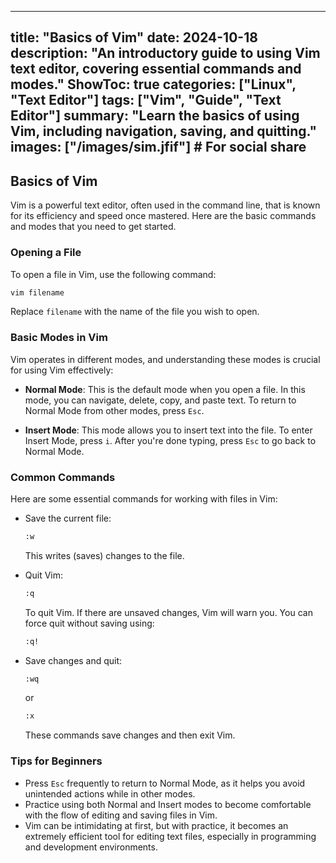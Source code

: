 
---
title: "Basics of Vim"
date: 2024-10-18
description: "An introductory guide to using Vim text editor, covering essential commands and modes."
ShowToc: true
categories: ["Linux", "Text Editor"]
tags: ["Vim", "Guide", "Text Editor"]
summary: "Learn the basics of using Vim, including navigation, saving, and quitting."
images: ["/images/sim.jfif"]  # For social share
---

## Basics of Vim

Vim is a powerful text editor, often used in the command line, that is known for its efficiency and speed once mastered. Here are the basic commands and modes that you need to get started.

### Opening a File

To open a file in Vim, use the following command:

```bash
vim filename
```
Replace `filename` with the name of the file you wish to open.

### Basic Modes in Vim

Vim operates in different modes, and understanding these modes is crucial for using Vim effectively:

- **Normal Mode**: This is the default mode when you open a file. In this mode, you can navigate, delete, copy, and paste text. To return to Normal Mode from other modes, press `Esc`.

- **Insert Mode**: This mode allows you to insert text into the file. To enter Insert Mode, press `i`. After you're done typing, press `Esc` to go back to Normal Mode.

### Common Commands

Here are some essential commands for working with files in Vim:

- Save the current file:

    ```bash
    :w
    ```
    This writes (saves) changes to the file.

- Quit Vim:

    ```bash
    :q
    ```
    To quit Vim. If there are unsaved changes, Vim will warn you. You can force quit without saving using:

    ```bash
    :q!
    ```

- Save changes and quit:

    ```bash
    :wq
    ```
    or

    ```bash
    :x
    ```
    These commands save changes and then exit Vim.

### Tips for Beginners

- Press `Esc` frequently to return to Normal Mode, as it helps you avoid unintended actions while in other modes.
- Practice using both Normal and Insert modes to become comfortable with the flow of editing and saving files in Vim.
- Vim can be intimidating at first, but with practice, it becomes an extremely efficient tool for editing text files, especially in programming and development environments.
